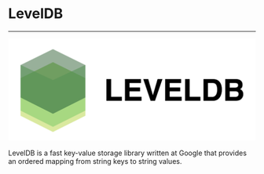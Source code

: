 # LevelDB

-----

![](assets/leveldb_icon_09_26.png)

LevelDB is a fast key-value storage library written at Google that provides an ordered mapping from string keys to string values.   





